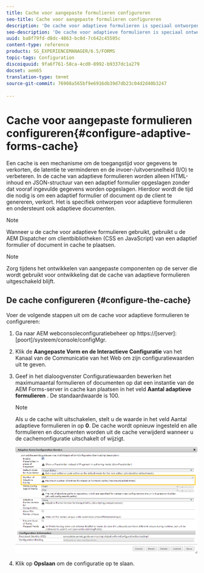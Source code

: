 ```yaml
---
title: Cache voor aangepaste formulieren configureren
seo-title: Cache voor aangepaste formulieren configureren
description: 'De cache voor adaptieve formulieren is speciaal ontworpen voor adaptieve formulieren en documenten. Het slaat adaptieve formulieren en adaptieve documenten in het cachegeheugen op om de tijd te verkorten die nodig is om een adaptief formulier of document op de client te genereren. '
seo-description: 'De cache voor adaptieve formulieren is speciaal ontworpen voor adaptieve formulieren en documenten. Het slaat adaptieve formulieren en adaptieve documenten in het cachegeheugen op om de tijd te verkorten die nodig is om een adaptief formulier of document op de client te genereren. '
uuid: ba8f79fd-d8dc-4863-bc0d-7c642c45505c
content-type: reference
products: SG_EXPERIENCEMANAGER/6.5/FORMS
topic-tags: Configuration
discoiquuid: 9fa6f761-58ca-4cd0-8992-b9337dc1a279
docset: aem65
translation-type: tm+mt
source-git-commit: 76908a565bf9e6916db39d7db23c04d2d40b3247

---
```



# Cache voor aangepaste formulieren configureren{#configure-adaptive-forms-cache}

Een cache is een mechanisme om de toegangstijd voor gegevens te verkorten, de latentie te verminderen en de invoer-/uitvoersnelheid (I/O) te verbeteren. In de cache van adaptieve formulieren worden alleen HTML-inhoud en JSON-structuur van een adaptief formulier opgeslagen zonder dat vooraf ingevulde gegevens worden opgeslagen. Hierdoor wordt de tijd die nodig is om een adaptief formulier of document op de client te genereren, verkort. Het is specifiek ontworpen voor adaptieve formulieren en ondersteunt ook adaptieve documenten.

>[!NOTE]
>
>Wanneer u de cache voor adaptieve formulieren gebruikt, gebruikt u de AEM Dispatcher om clientbibliotheken (CSS en JavaScript) van een adaptief formulier of document in cache te plaatsen.

>[!NOTE]
>
>Zorg tijdens het ontwikkelen van aangepaste componenten op de server die wordt gebruikt voor ontwikkeling dat de cache van adaptieve formulieren uitgeschakeld blijft.

## De cache configureren {#configure-the-cache}

Voer de volgende stappen uit om de cache voor adaptieve formulieren te configureren:

1. Ga naar AEM webconsoleconfiguratiebeheer op https://[server]:[poort]/systeem/console/configMgr.
1. Klik de **Aangepaste Vorm en de Interactieve Configuratie** van het Kanaal van de Communicatie van het Web om zijn configuratiewaarden uit te geven.
1. Geef in het dialoogvenster Configuratiewaarden bewerken het maximumaantal formulieren of documenten op dat een instantie van de AEM Forms-server in cache kan plaatsen in het veld **Aantal adaptieve formulieren** . De standaardwaarde is 100.

   >[!NOTE]
   >
   >Als u de cache wilt uitschakelen, stelt u de waarde in het veld Aantal adaptieve formulieren in op **0**. De cache wordt opnieuw ingesteld en alle formulieren en documenten worden uit de cache verwijderd wanneer u de cachemonfiguratie uitschakelt of wijzigt.

   ![Configuratiedialoogvenster voor HTML-cache voor adaptieve formulieren](assets/cache-configuration-edit.png)

1. Klik op **Opslaan** om de configuratie op te slaan.

